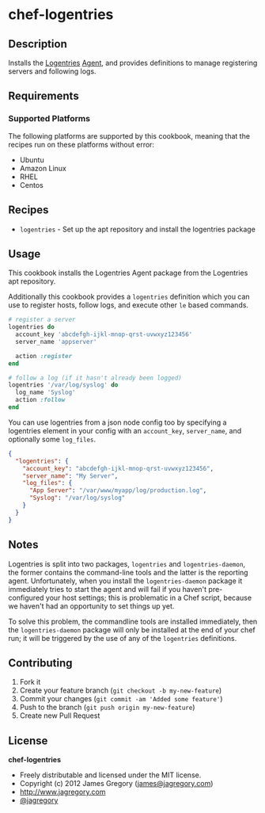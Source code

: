 # chef-logentries

## Description

Installs the [Logentries](http://logentries.com) [Agent](http://logentries.com/doc/agent/), and provides definitions to manage registering servers and following logs.

## Requirements

### Supported Platforms

The following platforms are supported by this cookbook, meaning that the recipes run on these platforms without error:

* Ubuntu
* Amazon Linux
* RHEL
* Centos

## Recipes

* `logentries` - Set up the apt repository and install the logentries package

## Usage

This cookbook installs the Logentries Agent package from the Logentries apt repository.

Additionally this cookbook provides a `logentries` definition which you can use to register hosts, follow logs, and execute other `le` based commands.

```ruby
# register a server
logentries do
  account_key 'abcdefgh-ijkl-mnop-qrst-uvwxyz123456'
  server_name 'appserver'

  action :register
end

# follow a log (if it hasn't already been logged)
logentries '/var/log/syslog' do
  log_name 'Syslog'
  action :follow
end
```

You can use logentries from a json node config too by specifying a logentries element in your config with an `account_key`, `server_name`, and optionally some `log_files`.

```json
{
  "logentries": {
    "account_key": "abcdefgh-ijkl-mnop-qrst-uvwxyz123456",
    "server_name": "My Server",
    "log_files": {
      "App Server": "/var/www/myapp/log/production.log",
      "Syslog": "/var/log/syslog"
    }
  }
}
```

## Notes

Logentries is split into two packages, `logentries` and `logentries-daemon`, the former contains the command-line tools and the latter is the reporting agent. Unfortunately, when you install the `logentries-daemon` package it immediately tries to start the agent and will fail if you haven't pre-configured your host settings; this is problematic in a Chef script, because we haven't had an opportunity to set things up yet.

To solve this problem, the commandline tools are installed immediately, then the `logentries-daemon` package will only be installed at the end of your chef run; it will be triggered by the use of any of the `logentries` definitions.

## Contributing

1. Fork it
2. Create your feature branch (`git checkout -b my-new-feature`)
3. Commit your changes (`git commit -am 'Added some feature'`)
4. Push to the branch (`git push origin my-new-feature`)
5. Create new Pull Request

## License

**chef-logentries**

* Freely distributable and licensed under the MIT license.
* Copyright (c) 2012 James Gregory (james@jagregory.com)
* http://www.jagregory.com
* [@jagregory](http://twitter.com/jagregory)
